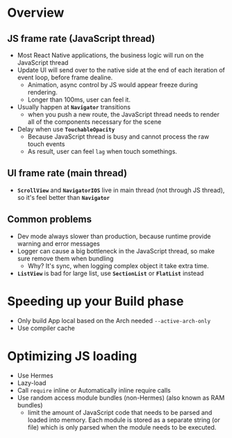 # Overview

## JS frame rate (JavaScript thread)

- Most React Native applications, the business logic will run on the JavaScript thread
- Update UI will send over to the native side at the end of each iteration of event loop, before frame dealine.
    - Animation, async control by JS would appear freeze during rendering.
    - Longer than 100ms, user can feel it.
- Usually happen at **`Navigator`** transitions
    - when you push a new route, the JavaScript thread needs to render all of the components necessary for the scene
- Delay when use **`TouchableOpacity`**
    - Because JavaScript thread is busy and cannot process the raw touch events
    - As result, user can feel `lag` when touch somethings.

## UI frame rate (main thread)

-  **`ScrollView`** and **`NavigatorIOS`** live in main thread (not through JS thread), so it's feel better than **`Navigator`**

## Common problems

- Dev mode always slower than production, because runtime provide warning and error messages
- Logger can cause a big bottleneck in the JavaScript thread, so make sure remove them when bundling
    - Why? It's sync, when logging complex object it take extra time. 
- **`ListView`** is bad for large list, use **`SectionList`** or **`FlatList`** instead

# Speeding up your Build phase

- Only build App local based on the Arch needed `--active-arch-only`
- Use compiler cache

# Optimizing JS loading

- Use Hermes
- Lazy-load 
- Call `require` inline or Automatically inline require calls
- Use random access module bundles (non-Hermes) (also known as RAM bundles)
    - limit the amount of JavaScript code that needs to be parsed and loaded into memory. Each module is stored as a separate string (or file) which is only parsed when the module needs to be executed.
